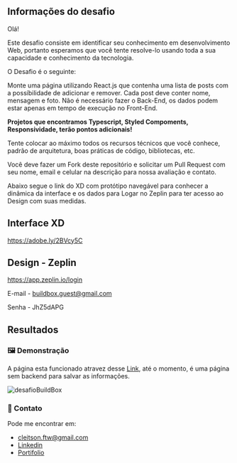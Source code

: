 ## Informações do desafio

Olá!

Este desafio consiste em identificar seu conhecimento em desenvolvimento Web, portanto esperamos que você tente resolve-lo usando toda a sua capacidade e conhecimento da tecnologia.

O Desafio é o seguinte:

Monte uma página utilizando React.js que contenha uma lista de posts com a possíbilidade de adicionar e remover. Cada post deve conter nome, mensagem e foto. Não é necessário fazer o Back-End, os dados podem estar apenas em tempo de execução no Front-End.

**Projetos que encontramos Typescript, Styled Compoments, Responsividade, terão pontos adicionais!**

Tente colocar ao máximo todos os recursos técnicos que você conhece, padrão de arquitetura, boas práticas de código, bibliotecas, etc.

Você deve fazer um Fork deste repositório e solicitar um Pull Request com seu nome, email e celular na descrição para nossa avaliação e contato.

Abaixo segue o link do XD com protótipo navegável para conhecer a dinâmica da interface e os dados para Logar no Zeplin para ter acesso ao Design com suas medidas.


## Interface XD
https://adobe.ly/2BVcy5C

## Design - Zeplin
https://app.zeplin.io/login

E-mail - buildbox.guest@gmail.com

Senha - JhZ5dAPG

## Resultados

###  🖼️ Demonstração

A página esta funcionado atravez desse <a href="https://web-developer-challenge-blue.vercel.app/" target="_blank" rel="noreferrer">Link</a>, até o momento, é uma página sem backend para salvar as informações.

![desafioBuildBox](https://raw.githubusercontent.com/cleitson/web-developer-challenge/master/src/assets/desafioBuildBox.png)

### 📨 Contato
Pode me encontrar em:

- cleitson.ftw@gmail.com
- <a href="https://www.linkedin.com/in/cleitsonlima/" target="_blank" rel="noreferrer">Linkedin</a>
- <a href="https://cleitson.dev.br/" target="_blank" rel="noreferrer">Portifolio</a>
